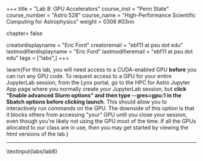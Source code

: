 +++
title = "Lab 8: GPU Accelerators"
course_inst = "Penn State"
course_number = "Astro 528"
course_name = "High-Performance Scientific Computing for Astrophysics"
weight = 0308  #03nn

chapter= false

creatordisplayname = "Eric Ford"
creatoremail = "ebf11 at psu dot edu"
lastmodifierdisplayname = "Eric Ford"
lastmodifieremail = "ebf11 at psu dot edu"
tags = ["labs",]
+++

\warn{For this lab, you will need access to a CUDA-enabled GPU **before** you can run any GPU code.
To request access to a GPU for your entire JupyterLab session, 
from the Lynx portal, go to the HPC for Astro Jupyter App page where you normally create your JupyterLab session, but **click "Enable advanced Slurm options" and then type --gres=gpu:1 in the Sbatch options before clicking launch**. 
This should allow you to interactively run commands on the GPU. The downside of this option is that it blocks others from accessing "your" GPU until you close your session, even though you're likely not using the GPU most of the time.
If all the GPUs allocated to our class are in use, then you may get started by viewing the html versions of the lab.}

---
\textinput{labs/lab8}
